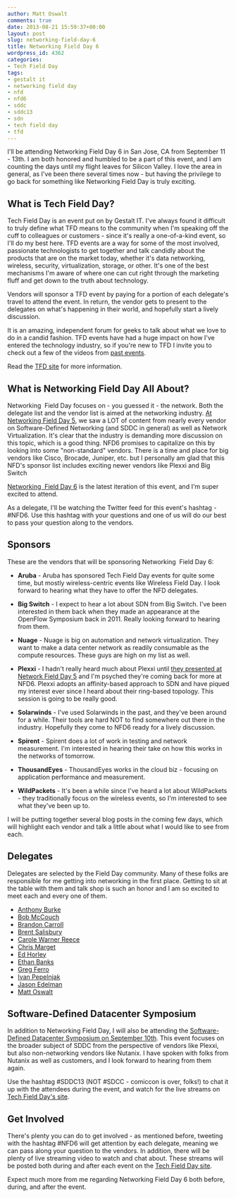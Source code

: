 ```yaml
---
author: Matt Oswalt
comments: true
date: 2013-08-21 15:59:37+00:00
layout: post
slug: networking-field-day-6
title: Networking Field Day 6
wordpress_id: 4362
categories:
- Tech Field Day
tags:
- gestalt it
- networking field day
- nfd
- nfd6
- sddc
- sddc13
- sdn
- tech field day
- tfd
---
```


I'll be attending Networking Field Day 6 in San Jose, CA from September 11 - 13th. I am both honored and humbled to be a part of this event, and I am counting the days until my flight leaves for Silicon Valley. I love the area in general, as I've been there several times now - but having the privilege to go back for something like Networking Field Day is truly exciting.

## What is Tech Field Day?

Tech Field Day is an event put on by Gestalt IT. I've always found it difficult to truly define what TFD means to the community when I'm speaking off the cuff to colleagues or customers - since it's really a one-of-a-kind event, so I'll do my best here. TFD events are a way for some of the most involved, passionate technologists to get together and talk candidly about the products that are on the market today, whether it's data networking, wireless, security, virtualization, storage, or other. It's one of the best mechanisms I'm aware of where one can cut right through the marketing fluff and get down to the truth about technology.

Vendors will sponsor a TFD event by paying for a portion of each delegate's travel to attend the event. In return, the vendor gets to present to the delegates on what's happening in their world, and hopefully start a lively discussion.

It is an amazing, independent forum for geeks to talk about what we love to do in a candid fashion. TFD events have had a huge impact on how I've entered the technology industry, so if you're new to TFD I invite you to check out a few of the videos from [past events](http://techfieldday.com/timing/past/).

Read the [TFD site](http://techfieldday.com/about/) for more information.

## What is Networking Field Day All About?

Networking  Field Day focuses on - you guessed it - the network. Both the delegate list and the vendor list is aimed at the networking industry. [At Networking Field Day 5](http://networkstatic.net/sdn-dominates-nfd5/), we saw a LOT of content from nearly every vendor on Software-Defined Networking (and SDDC in general) as well as Network Virtualization. It's clear that the industry is demanding more discussion on this topic, which is a good thing. NFD6 promises to capitalize on this by looking into some "non-standard" vendors. There is a time and place for big vendors like Cisco, Brocade, Juniper, etc. but I personally am glad that this NFD's sponsor list includes exciting newer vendors like Plexxi and Big Switch

[Networking  Field Day 6](http://techfieldday.com/event/nfd6/) is the latest iteration of this event, and I'm super excited to attend.

As a delegate, I'll be watching the Twitter feed for this event's hashtag - #NFD6. Use this hashtag with your questions and one of us will do our best to pass your question along to the vendors.

## Sponsors

These are the vendors that will be sponsoring Networking  Field Day 6:

  * **Aruba** - Aruba has sponsored Tech Field Day events for quite some time, but mostly wireless-centric events like Wireless Field Day. I look forward to hearing what they have to offer the NFD delegates.
	
  * **Big Switch** - I expect to hear a lot about SDN from Big Switch. I've been interested in them back when they made an appearance at the OpenFlow Symposium back in 2011. Really looking forward to hearing from them.
	
  * **Nuage** - Nuage is big on automation and network virtualization. They want to make a data center network as readily consumable as the compute resources. These guys are high on my list as well.
	
  * **Plexxi** - I hadn't really heard much about Plexxi until [they presented at Network Field Day 5](http://techfieldday.com/appearance/plexxi-presents-at-networking-field-day-5/) and I'm psyched they're coming back for more at NFD6. Plexxi adopts an affinity-based approach to SDN and have piqued my interest ever since I heard about their ring-based topology. This session is going to be really good.
	
  * **Solarwinds** - I've used Solarwinds in the past, and they've been around for a while. Their tools are hard NOT to find somewhere out there in the industry. Hopefully they come to NFD6 ready for a lively discussion.
	
  * **Spirent** - Spirent does a lot of work in testing and network measurement. I'm interested in hearing their take on how this works in the networks of tomorrow.

  * **ThousandEyes** - ThousandEyes works in the cloud biz - focusing on application performance and measurement.
	
  * **WildPackets** - It's been a while since I've heard a lot about WildPackets - they traditionally focus on the wireless events, so I'm interested to see what they've been up to.

I will be putting together several blog posts in the coming few days, which will highlight each vendor and talk a little about what I would like to see from each.

## Delegates

Delegates are selected by the Field Day community. Many of these folks are responsible for me getting into networking in the first place. Getting to sit at the table with them and talk shop is such an honor and I am so excited to meet each and every one of them.

* [Anthony Burke](http://techfieldday.com/delegate/anthony-burke/)
* [Bob McCouch](http://techfieldday.com/delegate/bob-mccouch/)
* [Brandon Carroll](http://techfieldday.com/delegate/brandon-carroll/)
* [Brent Salisbury](http://techfieldday.com/delegate/brent-salisbury/)
* [Carole Warner Reece](http://techfieldday.com/delegate/carole-warner-reece/)
* [Chris Marget](http://techfieldday.com/delegate/chris-marget/)
* [Ed Horley](http://techfieldday.com/delegate/ed-horley/)
* [Ethan Banks](http://techfieldday.com/delegate/ethan-banks/)
* [Greg Ferro](http://techfieldday.com/delegate/greg-ferro/)
* [Ivan Pepelnjak](http://techfieldday.com/delegate/ivan-pepelnjak/)
* [Jason Edelman](http://techfieldday.com/delegate/jason-edelman/)
* [Matt Oswalt](http://techfieldday.com/delegate/matt-oswalt/)

## Software-Defined Datacenter Symposium

In addition to Networking Field Day, I will also be attending the [Software-Defined Datacenter Symposium on September 10th](https://keepingitclassless.net/2013/06/the-software-defined-datacenter-symposium-2013-tech-field-day/). This event focuses on the broader subject of SDDC from the perspective of vendors like Plexxi, but also non-networking vendors like Nutanix. I have spoken with folks from Nutanix as well as customers, and I look forward to hearing from them again.

Use the hashtag #SDDC13 (NOT #SDCC - comiccon is over, folks!) to chat it up with the attendees during the event, and watch for the live streams on [Tech Field Day's site](http://techfieldday.com/).

## Get Involved

There's plenty you can do to get involved - as mentioned before, tweeting with the hashtag #NFD6 will get attention by each delegate, meaning we can pass along your question to the vendors. In addition, there will be plenty of live streaming video to watch and chat about. These streams will be posted both during and after each event on the [Tech Field Day site](http://techfieldday.com/).

Expect much more from me regarding Networking Field Day 6 both before, during, and after the event.
